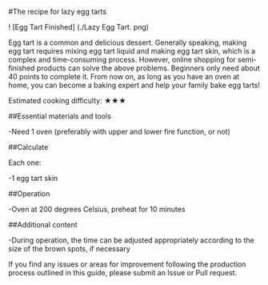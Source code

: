 #The recipe for lazy egg tarts

! [Egg Tart Finished] (./Lazy Egg Tart. png)

Egg tart is a common and delicious dessert. Generally speaking, making egg tart requires mixing egg tart liquid and making egg tart skin, which is a complex and time-consuming process. However, online shopping for semi-finished products can solve the above problems. Beginners only need about 40 points to complete it. From now on, as long as you have an oven at home, you can become a baking expert and help your family bake egg tarts!

Estimated cooking difficulty: ★★★

##Essential materials and tools

-Need 1 oven (preferably with upper and lower fire function, or not)

##Calculate

Each one:

-1 egg tart skin

##Operation

-Oven at 200 degrees Celsius, preheat for 10 minutes

##Additional content

-During operation, the time can be adjusted appropriately according to the size of the brown spots, if necessary

If you find any issues or areas for improvement following the production process outlined in this guide, please submit an Issue or Pull request.